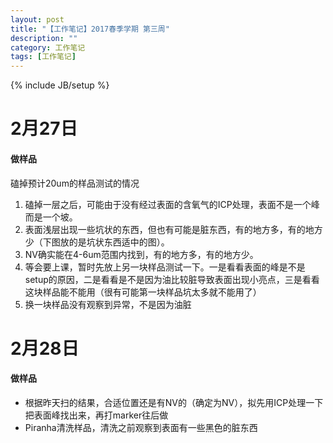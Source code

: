 ```yaml
---
layout: post
title: "【工作笔记】2017春季学期 第三周"
description: ""
category: 工作笔记
tags: [工作笔记]
---
```

{% include JB/setup %}

# 2月27日

#### 做样品

磕掉预计20um的样品测试的情况

1. 磕掉一层之后，可能由于没有经过表面的含氧气的ICP处理，表面不是一个峰而是一个坡。
1. 表面浅层出现一些坑状的东西，但也有可能是脏东西，有的地方多，有的地方少（下图放的是坑状东西适中的图）。
1. NV确实能在4-6um范围内找到，有的地方多，有的地方少。
1. 等会要上课，暂时先放上另一块样品测试一下。一是看看表面的峰是不是setup的原因，二是看看是不是因为油比较脏导致表面出现小亮点，三是看看这块样品能不能用（很有可能第一块样品坑太多就不能用了）
1. 换一块样品没有观察到异常，不是因为油脏
# 2月28日

#### 做样品

* 根据昨天扫的结果，合适位置还是有NV的（确定为NV），拟先用ICP处理一下把表面峰找出来，再打marker往后做
* Piranha清洗样品，清洗之前观察到表面有一些黑色的脏东西
